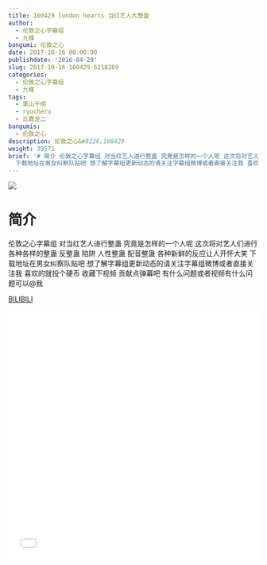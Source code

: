 ```yaml
---
title: 160429 london hearts 当红艺人大整蛊
author:
  - 伦敦之心字幕组
  - 九條
bangumi: 伦敦之心
date: 2017-10-16 00:00:00
publishdate: '2016-04-29'
slug: 2017-10-16-160429-5218269
categories:
  - 伦敦之心字幕组
  - 九條
tags:
  - 栗山千明
  - ryucheru
  - 比嘉龙二
bangumis:
  - 伦敦之心
description: 伦敦之心&#8226;160429
weight: 39571
brief: '# 简介 伦敦之心字幕组 对当红艺人进行整蛊 究竟是怎样的一个人呢 这次将对艺人们进行各种各样的整蛊 反整蛊 陷阱 人性整蛊 配音整蛊 各种新鲜的反应让人开怀大笑
  下载地址在男女纠察队贴吧 想了解字幕组更新动态的请关注字幕组微博或者直接关注我 喜欢的就投个硬币 收藏下视频 贡献点弹幕吧 有什么问题或者视频有什么问题可以@我'
---
```


![](https://i.imgur.com/i8VWDX1.jpg)

# 简介  
伦敦之心字幕组 对当红艺人进行整蛊 究竟是怎样的一个人呢 这次将对艺人们进行各种各样的整蛊 反整蛊 陷阱 人性整蛊 配音整蛊 各种新鲜的反应让人开怀大笑 下载地址在男女纠察队贴吧 想了解字幕组更新动态的请关注字幕组微博或者直接关注我 喜欢的就投个硬币 收藏下视频 贡献点弹幕吧
有什么问题或者视频有什么问题可以@我

  [BILIBILI](https://www.bilibili.com/video/av5218269/)


<div class="vcontainer">  <iframe class='video' src="//www.bilibili.com/blackboard/player.html?aid=5218269" width="100%" height="500" frameborder="0" allowfullscreen="allowfullscreen"></iframe></div>

